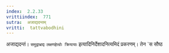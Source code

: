 ```yaml
---
index:  2.2.33
vrittiindex:  771
sutra:  अजाद्यदन्तम्
vritti:  tattvabodhini 
---
```


अजाद्यदन्तं। `समुद्राभ्राद्दः` `लक्षणहेत्वोः क्रियायाः` इत्यादिनिर्देशादनित्यमिदं प्रकरणम्। तेन `स सौष्ठ


